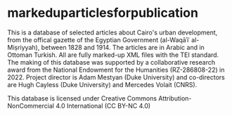 # markeduparticlesforpublication

This is a database of selected articles about Cairo's urban development, from the offical gazette of the Egyptian Government (al-Waqāʾiʿ al-Miṣriyyah), between 1828 and 1914. The articles are in Arabic and in Ottoman Turkish. All are fully marked-up XML files with the TEI standard. The making of this database was supported by a collaborative research award from the National Endowment for the Humanities (RZ-286808-22) in 2022. Project director is Adam Mestyan (Duke University) and co-directors are Hugh Cayless (Duke University) and Mercedes Volait (CNRS).

This database is licensed under Creative Commons Attribution-NonCommercial 4.0 International (CC BY-NC 4.0)
